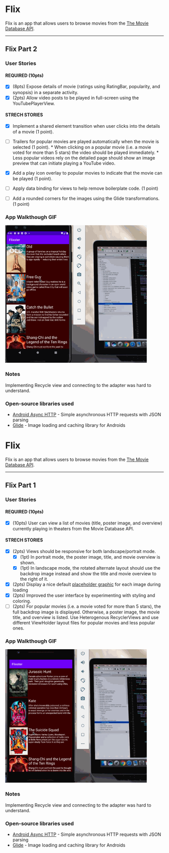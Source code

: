 # Flix
Flix is an app that allows users to browse movies from the [The Movie Database API](http://docs.themoviedb.apiary.io/#).

---

## Flix Part 2

### User Stories

#### REQUIRED (10pts)
- [x]  (8pts) Expose details of movie (ratings using RatingBar, popularity, and synopsis) in a separate activity.
- [x]  (2pts) Allow video posts to be played in full-screen using the YouTubePlayerView.

#### STRECH STORIES
- [x]  Implement a shared element transition when user clicks into the details of a movie (1 point).
- [ ]  Trailers for popular movies are played automatically when the movie is selected (1 point).
           * When clicking on a popular movie (i.e. a movie voted for more than 5 stars) the video should be played immediately.
           * Less popular videos rely on the detailed page should show an image preview that can initiate playing a YouTube video.
- [x]  Add a play icon overlay to popular movies to indicate that the movie can be played (1 point).

- [ ]  Apply data binding for views to help remove boilerplate code. (1 point)
- [ ]  Add a rounded corners for the images using the Glide transformations. (1 point)

### App Walkthough GIF

<img src="walkthrough2.gif" width=450><br>

### Notes
Implementing Recycle view and connecting to the adapter was hard to understand.
### Open-source libraries used

- [Android Async HTTP](https://github.com/codepath/CPAsyncHttpClient) - Simple asynchronous HTTP requests with JSON parsing
- [Glide](https://github.com/bumptech/glide) - Image loading and caching library for Androids


# Flix
Flix is an app that allows users to browse movies from the [The Movie Database API](http://docs.themoviedb.apiary.io/#).

---

## Flix Part 1

### User Stories

#### REQUIRED (10pts)
- [x] (10pts) User can view a list of movies (title, poster image, and overview) currently playing in theaters from the Movie Database API.

#### STRECH STORIES
- [x] (2pts) Views should be responsive for both landscape/portrait mode.
   - [x] (1pt) In portrait mode, the poster image, title, and movie overview is shown.
   - [x] (1pt) In landscape mode, the rotated alternate layout should use the backdrop image instead and show the title and movie overview to the right of it.

- [x] (2pts) Display a nice default [placeholder graphic](https://guides.codepath.org/android/Displaying-Images-with-the-Glide-Library#advanced-usage) for each image during loading
- [x] (2pts) Improved the user interface by experimenting with styling and coloring.
- [ ] (2pts) For popular movies (i.e. a movie voted for more than 5 stars), the full backdrop image is displayed. Otherwise, a poster image, the movie title, and overview is listed. Use Heterogenous RecyclerViews and use different ViewHolder layout files for popular movies and less popular ones.

### App Walkthough GIF

<img src="walkthrough.gif" width=450><br>

### Notes
Implementing Recycle view and connecting to the adapter was hard to understand.
### Open-source libraries used

- [Android Async HTTP](https://github.com/codepath/CPAsyncHttpClient) - Simple asynchronous HTTP requests with JSON parsing
- [Glide](https://github.com/bumptech/glide) - Image loading and caching library for Androids
